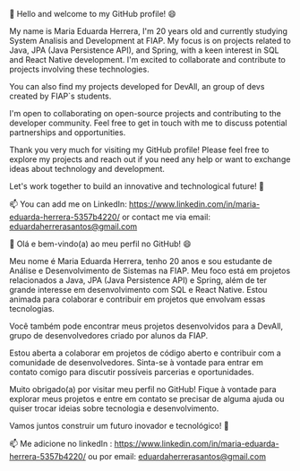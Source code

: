 
👋 Hello and welcome to my GitHub profile! 😄

My name is Maria Eduarda Herrera, I'm 20 years old and currently studying System Analisis and Development at FIAP. My focus is on projects related to Java, JPA (Java Persistence API), and Spring, with a keen interest in SQL and React Native development. I'm excited to collaborate and contribute to projects involving these technologies.

You can also find my projects developed for DevAll, an group of devs created by FIAP`s students. 

I'm open to collaborating on open-source projects and contributing to the developer community. Feel free to get in touch with me to discuss potential partnerships and opportunities.

Thank you very much for visiting my GitHub profile! Please feel free to explore my projects and reach out if you need any help or want to exchange ideas about technology and development.

Let's work together to build an innovative and technological future! 🚀

📫 You can add me on LinkedIn: https://www.linkedin.com/in/maria-eduarda-herrera-5357b4220/ or contact me via email: eduardaherrerasantos@gmail.com

👋 Olá e bem-vindo(a) ao meu perfil no GitHub! 😄

Meu nome é Maria Eduarda Herrera, tenho 20 anos e sou estudante de Análise e Desenvolvimento de Sistemas na FIAP. Meu foco está em projetos relacionados a Java, JPA (Java Persistence API) e Spring, além de ter grande interesse em desenvolvimento com SQL e React Native. Estou animada para colaborar e contribuir em projetos que envolvam essas tecnologias.

Você também pode encontrar meus projetos desenvolvidos para a DevAll, grupo de desenvolvedores criado por alunos da FIAP. 

Estou aberta a colaborar em projetos de código aberto e contribuir com a comunidade de desenvolvedores. Sinta-se à vontade para entrar em contato comigo para discutir possíveis parcerias e oportunidades.

Muito obrigado(a) por visitar meu perfil no GitHub! Fique à vontade para explorar meus projetos e entre em contato se precisar de alguma ajuda ou quiser trocar ideias sobre tecnologia e desenvolvimento.

Vamos juntos construir um futuro inovador e tecnológico! 🚀

📫 Me adicione no linkedIn : https://www.linkedin.com/in/maria-eduarda-herrera-5357b4220/ ou por email: eduardaherrerasantos@gmail.com
